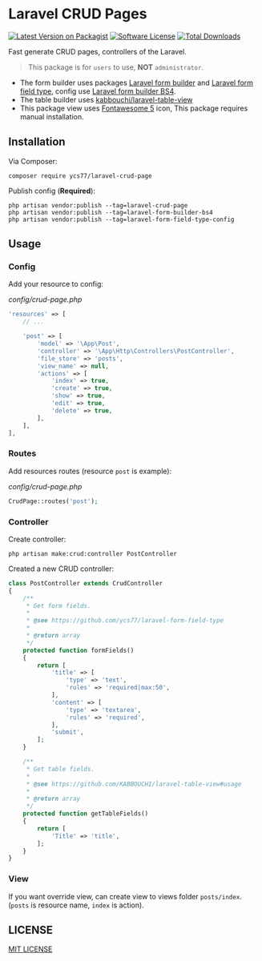 # Laravel CRUD Pages

[![Latest Version on Packagist][ico-version]][link-packagist]
[![Software License][ico-license]](LICENSE.md)
[![Total Downloads][ico-downloads]][link-downloads]

Fast generate CRUD pages, controllers of the Laravel.

> This package is for `users` to use, **NOT** `administrator`.

* The form builder uses packages [Laravel form builder](https://github.com/kristijanhusak/laravel-form-builder) and [Laravel form field type](https://github.com/ycs77/laravel-form-field-type), config use [Laravel form builder BS4](https://github.com/ycs77/laravel-form-builder-bs4).
* The table builder uses [kabbouchi/laravel-table-view](https://github.com/kabbouchi/laravel-table-view)
* This package view uses [Fontawesome 5](https://fontawesome.com/) icon, This package requires manual installation.

## Installation

Via Composer:

```
composer require ycs77/laravel-crud-page
```

Publish config (**Required**):

```
php artisan vendor:publish --tag=laravel-crud-page
php artisan vendor:publish --tag=laravel-form-builder-bs4
php artisan vendor:publish --tag=laravel-form-field-type-config
```

## Usage

### Config

Add your resource to config:

*config/crud-page.php*
```php
'resources' => [
    // ...

    'post' => [
        'model' => '\App\Post',
        'controller' => '\App\Http\Controllers\PostController',
        'file_store' => 'posts',
        'view_name' => null,
        'actions' => [
            'index' => true,
            'create' => true,
            'show' => true,
            'edit' => true,
            'delete' => true,
        ],
    ],
],
```

### Routes

Add resources routes (resource `post` is example):

*config/crud-page.php*
```php
CrudPage::routes('post');
```

### Controller

Create controller:

```
php artisan make:crud:controller PostController
```

Created a new CRUD controller:

```php
class PostController extends CrudController
{
    /**
     * Get form fields.
     * 
     * @see https://github.com/ycs77/laravel-form-field-type
     * 
     * @return array
     */
    protected function formFields()
    {
        return [
            'title' => [
                'type' => 'text',
                'rules' => 'required|max:50',
            ],
            'content' => [
                'type' => 'textarea',
                'rules' => 'required',
            ],
            'submit',
        ];
    }

    /**
     * Get table fields.
     *
     * @see https://github.com/KABBOUCHI/laravel-table-view#usage
     * 
     * @return array
     */
    protected function getTableFields()
    {
        return [
            'Title' => 'title',
        ];
    }
}

```

### View

If you want override view, can create view to views folder `posts/index`. (`posts` is resource name, `index` is action).

## LICENSE

[MIT LICENSE](LICENSE.md)

[ico-version]: https://img.shields.io/packagist/v/ycs77/laravel-crud-page.svg?style=flat
[ico-license]: https://img.shields.io/badge/license-MIT-brightgreen.svg?style=flat
[ico-circleci]: https://img.shields.io/circleci/project/github/ycs77/laravel-crud-page/master.svg?style=flat
[ico-downloads]: https://img.shields.io/packagist/dt/ycs77/laravel-crud-page.svg?style=flat

[link-packagist]: https://packagist.org/packages/ycs77/laravel-crud-page
[link-circleci]: https://circleci.com/gh/ycs77/laravel-crud-page
[link-downloads]: https://packagist.org/packages/ycs77/laravel-crud-page
